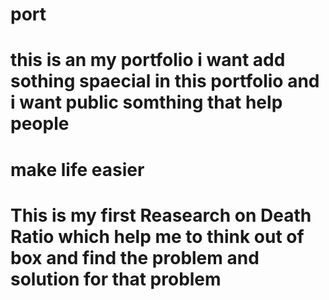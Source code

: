 # port
# this is an my portfolio i want add sothing spaecial in this portfolio and i want public somthing that help people 
# make life easier
# This is my first Reasearch on Death Ratio  which help me to think out of box and find the problem and solution for that problem
